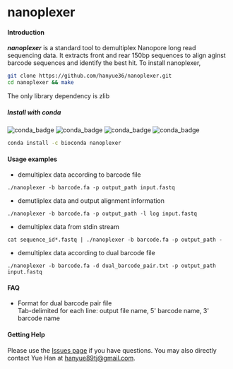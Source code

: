 # nanoplexer

#### Introduction
***nanoplexer*** is a standard tool to demultiplex Nanopore long read sequencing data. It extracts front and rear 150bp sequences to align aginst barcode sequences and identify the best hit. To install nanoplexer,
```sh
git clone https://github.com/hanyue36/nanoplexer.git
cd nanoplexer && make
```
The only library dependency is zlib


##### Install with conda
![conda_badge](
https://anaconda.org/bioconda/nanoplexer/badges/version.svg)
![conda_badge](https://anaconda.org/bioconda/nanoplexer/badges/latest_release_date.svg
)
![conda_badge](https://anaconda.org/bioconda/nanoplexer/badges/platforms.svg
)
![conda_badge](https://anaconda.org/bioconda/nanoplexer/badges/downloads.svg)
```sh
conda install -c bioconda nanoplexer
```

#### Usage examples
- demultiplex data according to barcode file
```
./nanoplexer -b barcode.fa -p output_path input.fastq
```
- demutliplex data and output alignment information
```
./nanoplexer -b barcode.fa -p output_path -l log input.fastq
```
- demultiplex data from stdin stream
```
cat sequence_id*.fastq | ./nanoplexer -b barcode.fa -p output_path -
```
- demultiplex data according to dual barcode file
```
./nanoplexer -b barcode.fa -d dual_barcode_pair.txt -p output_path input.fastq
```
#### FAQ
- Format for dual barcode pair file
<br/>Tab-delimited for each line: output file name, 5' barcode name, 3' barcode name

#### Getting Help
Please use the [Issues page][issue] if you have questions. You may also directly contact Yue Han at hanyue89tj@gmail.com.

[issue]: https://github.com/hanyue36/nanoplexer/issues
